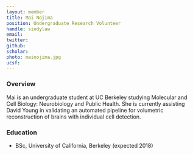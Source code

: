 ```yaml
---
layout: member
title: Mai Nojima
position: Undergraduate Research Volunteer
handle: sindylaw
email: 
twitter:
github:
scholar: 
photo: mainojima.jpg
ucsf: 
---
```


### Overview
Mai is an undergraduate student at UC Berkeley studying Molecular and Cell Biology: Neurobiology and Public Health. She is currently assisting David Young in validating an automated pipeline for volumetric reconstruction of brains with individual cell detection.

### Education
- BSc, University of California, Berkeley (expected 2018) 